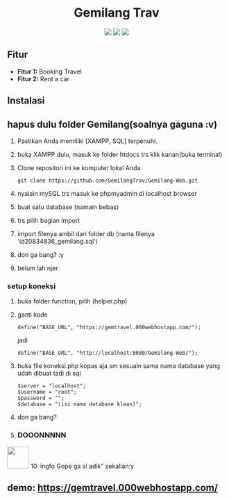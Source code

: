 <!-- Nama Proyek -->
<h1 align="center">Gemilang Trav</h1>

<!-- Deskripsi -->
<!-- <p align="center">
  Ini adalah proyek web yang dibuat untuk [deskripsi proyek Anda]. Tujuan utama proyek ini adalah [jelaskan tujuan utama proyek Anda].
</p> -->

<!-- Tampilan Badge -->
<p align="center">
  <img src="https://img.shields.io/badge/version-v1.0-blue">
  <img src="https://img.shields.io/badge/license-MIT-green">
  <img src="https://img.shields.io/badge/author-Kelompok%20delapan-orange">
</p>

<!-- Tampilan Screenshot/Gambar Proyek -->
<!-- <p align="center">
  <img src="screenshot.png" alt="Screenshot Proyek">
</p> -->

<!-- Fitur -->
## Fitur

- **Fitur 1:** Booking Travel
- **Fitur 2:** Rent a car


<!-- Instalasi -->
## Instalasi
## hapus dulu folder Gemilang(soalnya gaguna :v)
1. Pastikan Anda memiliki [XAMPP, SQL] terpenuhi.
2. buka XAMPP dulu, masuk ke folder htdocs trs klik kanan(buka terminal)
3. Clone repositori ini ke komputer lokal Anda.

   ```shell
   git clone https://github.com/GemilangTrav/Gemilang-Web.git

4. nyalain mySQL trs masuk ke phpmyadmin di localhost browser
5. buat satu database (namain bebas)
6. trs pilih bagian import 
8. import filenya ambil dari folder db (nama filenya 'id20834836_gemilang.sql')
9. don ga bang? :y
10. belum lah njer

### setup koneksi

1. buka folder function, pilih (helper.php)
2. ganti kode 
    ```
    define("BASE_URL", "https://gemtravel.000webhostapp.com/");
    ```
    jadi

    ```shell
    define("BASE_URL", "http://localhost:8080/Gemilang-Web/");
    ```
3. buka file koneksi.php
    kopas aja sm sesuain sama nama database yang udah dibuat tadi di sql
    ```shell
    $server = "localhost";
	$username = "root";
	$password = "";
	$database = "(isi nama database klean)";
    ```

4. don ga bang?
5. ### DOOONNNNN 


<img src="https://media.giphy.com/media/VgCDAzcKvsR6OM0uWg/giphy.gif" width="50">
10. ingfo Gope ga si adik" sekalian:y



## demo: https://gemtravel.000webhostapp.com/
